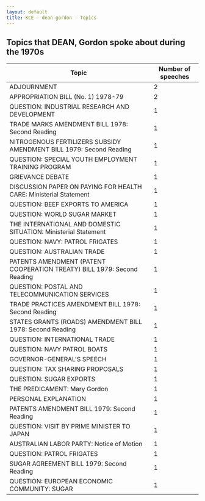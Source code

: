 ```yaml
---
layout: default
title: KCE - dean-gordon - Topics
---
```

## Topics that DEAN, Gordon spoke about during the 1970s

| Topic | Number of speeches |
|--------------|----------------|
|ADJOURNMENT|2|
|APPROPRIATION BILL (No. 1) 1978-79|2|
|QUESTION: INDUSTRIAL RESEARCH AND DEVELOPMENT|1|
|TRADE MARKS AMENDMENT BILL 1978: Second Reading|1|
|NITROGENOUS FERTILIZERS SUBSIDY AMENDMENT BILL 1979: Second Reading|1|
|QUESTION: SPECIAL YOUTH EMPLOYMENT TRAINING PROGRAM|1|
|GRIEVANCE DEBATE|1|
|DISCUSSION PAPER ON PAYING FOR HEALTH CARE: Ministerial Statement|1|
|QUESTION: BEEF EXPORTS TO AMERICA|1|
|QUESTION: WORLD SUGAR MARKET|1|
|THE INTERNATIONAL AND DOMESTIC SITUATION: Ministerial Statement|1|
|QUESTION: NAVY: PATROL FRIGATES|1|
|QUESTION: AUSTRALIAN TRADE|1|
|PATENTS AMENDMENT (PATENT COOPERATION TREATY) BILL 1979: Second Reading|1|
|QUESTION: POSTAL AND TELECOMMUNICATION SERVICES|1|
|TRADE PRACTICES AMENDMENT BILL 1978: Second Reading|1|
|STATES GRANTS (ROADS) AMENDMENT BILL 1978: Second Reading|1|
|QUESTION: INTERNATIONAL TRADE|1|
|QUESTION: NAVY PATROL BOATS|1|
|GOVERNOR-GENERAL'S SPEECH|1|
|QUESTION: TAX SHARING PROPOSALS|1|
|QUESTION: SUGAR EXPORTS|1|
|THE PREDICAMENT: Mary Gordon|1|
|PERSONAL EXPLANATION|1|
|PATENTS AMENDMENT BILL 1979: Second Reading|1|
|QUESTION: VISIT BY PRIME MINISTER TO JAPAN|1|
|AUSTRALIAN LABOR PARTY: Notice of Motion|1|
|QUESTION: PATROL FRIGATES|1|
|SUGAR AGREEMENT BILL 1979: Second Reading|1|
|QUESTION: EUROPEAN ECONOMIC COMMUNITY: SUGAR|1|
